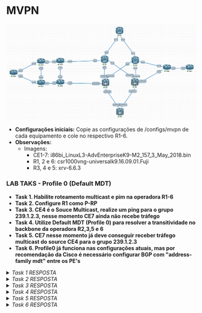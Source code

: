 <h1>MVPN</h1>

   ![igp](/Imagens/mvpn.png)

- **Configurações iniciais:** Copie as configurações de /configs/mvpn de cada equipamento e cole no respectivo R1-6.
- **Observações:**
  - Imagens:
    - CE1-7: i86bi_LinuxL3-AdvEnterpriseK9-M2_157_3_May_2018.bin
    - R1, 2 e 6: csr1000vng-universalk9.16.09.01.Fuji
    - R3, 4 e 5: xrv-6.6.3

<h3>LAB TAKS - Profile 0 (Default MDT)</h3>

- **Task 1. Habilite roteamento multicast e pim na operadora R1-6**
- **Task 2. Configure R1 como P-RP**
- **Task 3. CE4 é o Souce Multicast, realize um ping para o grupo 239.1.2.3, nesse momento CE7 ainda não recebe tráfego**
- **Task 4. Utilize Default MDT (Profile 0) para resolver a transitividade no backbone da operadora R2,3,5 e 6**
- **Task 5. CE7 nesse momento já deve conseguir receber tráfego multicast do source CE4 para o grupo 239.1.2.3**
- **Task 6. Profile0 já funciona nas configurações atuais, mas por recomendação da Cisco é necessário configurar BGP com "address-family mdt" entre os PE's**

<details>
  <summary><i>Task 1 RESPOSTA</i></summary>
  <b>IOS XE</b>

    ip multicast-routing distributed
    interface Loopback0
     ip pim sparse-mode
    interface GigabitEthernet1
     ip pim sparse-mode

  <b>IOS XR</b>

    multicast-routing
     address-family ipv4
      interface all enable
     !
    !

  - **Explicação: P-PIM tem que estar habilitado em todas as interfaces de core.**

</details>

<details>
  <summary><i>Task 2 RESPOSTA</i></summary>
  <b>R1</b>

    ip pim bsr-candidate Loopback0 0
    ip pim rp-candidate Loopback0

  - **Explicação: P-PIM precisa ter um RP para propagação do grupo de Default MDT.**
  
</details>

<details>
  <summary><i>Task 3 RESPOSTA</i></summary>
  <b>CE4</b>
    
    CE4#ping 239.1.2.3 repeat 15
    Type escape sequence to abort.
    Sending 15, 100-byte ICMP Echos to 239.1.2.3, timeout is 2 seconds:
    Reply to request 0 from 172.16.255.5, 39 ms
    Reply to request 0 from 172.16.255.3, 45 ms

  - **Explicação: Nesse momento é possível ver que o CE7 ainda não responde, portanto ainda não recebe tráfego multicast para o grupo devido a tree não conseguir se formar pelo core da operadora.**
  
</details>

<details>
  <summary><i>Task 4 RESPOSTA</i></summary>
  <b>IOS XE - R1 e R6</b>
    
    vrf definition MVPN-CUST
     address-family ipv4
      mdt default 239.10.20.30

  <b>IOS XR - R3 e R5</b>
    
    multicast-routing
     vrf MVPN-CUST
      address-family ipv4
       mdt source Loopback0
       mdt default ipv4 239.10.20.30

  - **Explicação: Definição do grupo Default MDT, esse será responsável por formar tuneis GRE Multiponto, o trafego multicast do cliente será encapsulado nesses tuneis para alcançar membros do grupo atravez do core da operadora.**

</details>

<details>
  <summary><i>Task 5 RESPOSTA</i></summary>
  <b>CE4</b>
    
    CE4#ping 239.1.2.3 repeat 1 source lo0
    Type escape sequence to abort.
    Sending 1, 100-byte ICMP Echos to 239.1.2.3, timeout is 2 seconds:
    Packet sent with a source address of 172.16.255.4 
    Reply to request 0 from 172.16.255.3, 1 ms
    Reply to request 0 from 172.16.255.7, 4 ms
    Reply to request 0 from 172.16.255.7, 4 ms
    Reply to request 0 from 172.16.255.3, 1 ms
    Reply to request 0 from 172.16.255.5, 1 ms
    Reply to request 0 from 172.16.255.5, 1 ms

  - **Explicação: Nesse momento o trafego Multicast já estará sendo encapsulado em GRE pelo core da operadora para alcançar CE7, é possível visualizar nas imagens abaixo primeiramente a ida do pacote do ponto de vista do R6 vindo do R3(nesse momento o melhor caminho) o pacote está encapsulado em GRE onde a origem é 10.0.255.3 e o destino é o grupo Default MDT 239.10.20.30, dentro do tunel GRE o pacote IP orginal possui a origem 172.16.255.4 e destino 239.1.2.3. Outro ponto importante de se notar é que a volta do pacote ocorre em unicast como se trata de um ping, então o mesmo retorna pelo L3VPN é possível observar pela imposição de label da VPN que o R6 faz para entregar a R3 no meu caso o label 24013 corresponde ao prefixo vpnv4 172.16.255.4/32**

  <h3>Trafego indo para CE7</h3>

    ![request](/Imagens/profile0-R7-request.png)

  <h3>Trafego voltando para CE4</h3>

    ![reply](/Imagens/profile0-R7-reply.png)

</details>

<details>
  <summary><i>Task 6 RESPOSTA</i></summary>
  <b>IOS XE - R1 and R6</b>
    
    vrf definition MVPN-CUST
     address-family ipv4
      mdt default 239.10.20.30

  <b>IOS XR - R3 and R5</b>
    
    multicast-routing
     vrf MVPN-CUST
      address-family ipv4
       mdt source Loopback0
       mdt default ipv4 239.10.20.30

  - **Explicação: Definição do grupo Default MDT, esse será responsável por formar tuneis GRE Multiponto, o trafego multicast do cliente será encapsulado nesses tuneis para alcançar membros do grupo atravez do core da operadora.**

</details>